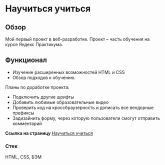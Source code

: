 # **Научиться учиться**

## Обзор
Мой первый проект в веб-разработке. Проект – часть обучения на курсе Яндекс Практикума.

## Функционал
- Изучение расширенных возможностей HTML и CSS
- Обзор подходов к обучению.

Планы по доработке проекта:
* Подключить другие шрифты
* Добавить любимые образовательные видео
* Проверить код на кроссбраузерность и дописать все вендорные префиксы
* Задизайнить форму, через которую пользователи смогут отправить комментарий

**Ссылка на страницу** [Научиться учиться](https://romnyer.github.io/how-to-learn/)

### Стек
HTML, CSS, БЭМ
